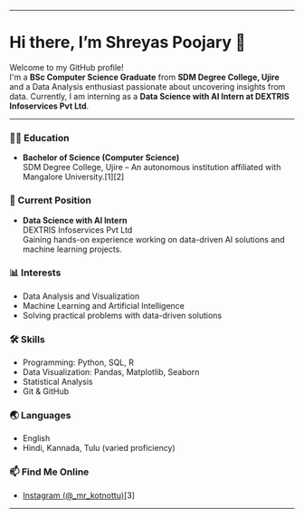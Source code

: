 

***

# Hi there, I’m Shreyas Poojary 👋

Welcome to my GitHub profile!  
I'm a **BSc Computer Science Graduate** from **SDM Degree College, Ujire** and a Data Analysis enthusiast passionate about uncovering insights from data. Currently, I am interning as a **Data Science with AI Intern at DEXTRIS Infoservices Pvt Ltd**.

***

### 👨‍🎓 Education
- **Bachelor of Science (Computer Science)**  
  SDM Degree College, Ujire – An autonomous institution affiliated with Mangalore University.[1][2]

### 💼 Current Position
- **Data Science with AI Intern**  
  DEXTRIS Infoservices Pvt Ltd  
  Gaining hands-on experience working on data-driven AI solutions and machine learning projects.

### 📊 Interests
- Data Analysis and Visualization
- Machine Learning and Artificial Intelligence
- Solving practical problems with data-driven solutions

### 🛠️ Skills
- Programming: Python, SQL, R
- Data Visualization: Pandas, Matplotlib, Seaborn
- Statistical Analysis
- Git & GitHub

### 🌏 Languages
- English 
- Hindi, Kannada, Tulu (varied proficiency)

### 📫 Find Me Online
- [Instagram (@_mr_kotnottu)](https://www.instagram.com/_mr_kotnottu_?igsh=MWVrd2s4NHp2ZmVleA==)[3]


***
